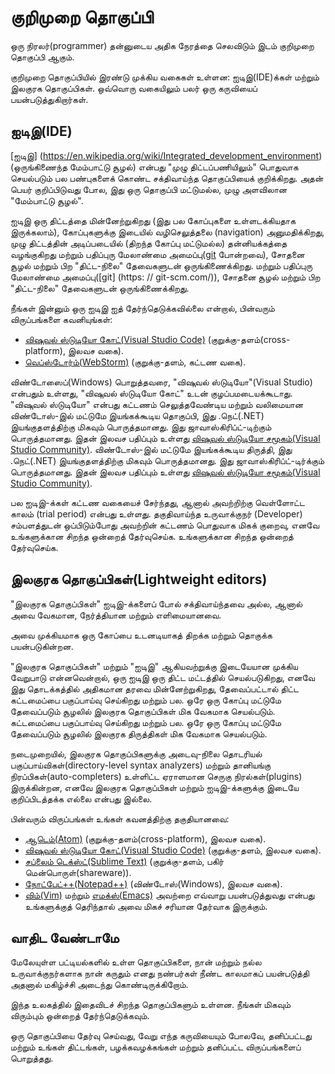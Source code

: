 # குறிமுறை தொகுப்பி

ஒரு நிரலர்(programmer) தன்னுடைய அதிக நேரத்தை செலவிடும் இடம் குறிமுறை தொகுப்பி ஆகும்.

குறிமுறை தொகுப்பியில் இரண்டு முக்கிய வகைகள் உள்ளன: ஐடிஇ(IDE)க்கள் மற்றும் இலகுரக தொகுப்பிகள். ஒவ்வொரு வகையிலும் பலர் ஒரு கருவியைப் பயன்படுத்துகிறார்கள்.

## ஐடிஇ(IDE)

[ஐடிஇ] (https://en.wikipedia.org/wiki/Integrated_development_environment) (ஒருங்கிணைந்த மேம்பாட்டு சூழல்) என்பது "முழு திட்டப்பணியிலும்" பொதுவாக செயல்படும் பல பண்புகளைக் கொண்ட சக்திவாய்ந்த தொகுப்பியைக் குறிக்கிறது. அதன் பெயர் குறிப்பிடுவது போல, இது ஒரு தொகுப்பி மட்டுமல்ல, முழு அளவிலான "மேம்பாட்டு சூழல்".

ஐடிஇ ஒரு திட்டத்தை மின்னேற்றுகிறது (இது பல கோப்புகளை உள்ளடக்கியதாக இருக்கலாம்), கோப்புகளுக்கு இடையில் வழிசெலுத்தலை (navigation) அனுமதிக்கிறது, முழு திட்டத்தின் அடிப்படையில்  (திறந்த கோப்பு மட்டுமல்ல) தன்னியக்கத்தை வழங்குகிறது மற்றும் பதிப்புரு மேலாண்மை அமைப்பு([git](https://git-scm.com/) போன்றவை), சோதனை சூழல் மற்றும் பிற "திட்ட-நிலை" தேவைகளுடன் ஒருங்கிணைக்கிறது.
மற்றும் பதிப்புரு மேலாண்மை அமைப்பு([git] (https: // git-scm.com/)), சோதனை சூழல் மற்றும் பிற "திட்ட-நிலை" தேவைகளுடன் ஒருங்கிணைக்கிறது.

நீங்கள் இன்னும் ஒரு ஐடிஇ ஐத் தேர்ந்தெடுக்கவில்லை என்றால், பின்வரும் விருப்பங்களை கவனியுங்கள்:

- [விஷுவல் ஸ்டுடியோ கோட்(Visual Studio Code)](https://code.visualstudio.com/) (குறுக்கு-தளம்(cross-platform), இலவச வகை).
- [வெப்ஸ்டோர்ம்(WebStorm)](http://www.jetbrains.com/webstorm/) (குறுக்கு-தளம், கட்டண வகை).

விண்டோஸைப்(Windows) பொறுத்தவரை, "விஷுவல் ஸ்டுடியோ"(Visual Studio) என்பதும் உள்ளது, "விஷுவல் ஸ்டுடியோ கோட்" உடன் குழப்பமடையக்கூடாது. "விஷுவல் ஸ்டுடியோ" என்பது கட்டணம் செலுத்தவேண்டிய மற்றும் வலிமையான விண்டோஸ்-இல் மட்டுமே இயங்கக்கூடிய தொகுப்பி, இது .நெட்(.NET) இயங்குதளத்திற்கு மிகவும் பொருத்தமானது. இது ஜாவாஸ்கிரிப்ட்-டிற்கும் பொருத்தமானது. இதன் இலவச பதிப்பும் உள்ளது [விஷுவல் ஸ்டுடியோ சமூகம்(Visual Studio Community)](https://www.visualstudio.com/vs/community/).
விண்டோஸ்-இல் மட்டுமே இயங்கக்கூடிய திருத்தி, இது .நெட்(.NET) இயங்குதளத்திற்கு மிகவும் பொருத்தமானது. இது ஜாவாஸ்கிரிப்ட்-டிர்க்கும் பொருத்தமானது. இதன் இலவச பதிப்பும் உள்ளது [விஷுவல் ஸ்டுடியோ சமூகம்(Visual Studio Community)](https://www.visualstudio.com/vs/community/).

பல ஐடிஇ-க்கள் கட்டண வகையைச் சேர்ந்தது, ஆனால் அவற்றிற்கு வெள்ளோட்ட காலம் (trial period) என்பது உள்ளது. தகுதிவாய்ந்த உருவாக்குநர் (Developer) சம்பளத்துடன் ஒப்பிடும்போது அவற்றின் கட்டணம் பொதுவாக மிகக் குறைவு, எனவே உங்களுக்கான சிறந்த ஒன்றைத் தேர்வுசெய்க.
 உங்களுக்கான சிறந்த ஒன்றைத் தேர்வுசெய்க.

## இலகுரக தொகுப்பிகள்(Lightweight editors)

"இலகுரக தொகுப்பிகள்" ஐடிஇ-க்களைப் போல் சக்திவாய்ந்தவை அல்ல, ஆனால் அவை வேகமான, நேர்த்தியான மற்றும் எளிமையானவை.

அவை முக்கியமாக ஒரு கோப்பை உடனடியாகத் திறக்க மற்றும் தொகுக்க பயன்படுகின்றன.

"இலகுரக தொகுப்பிகள்" மற்றும் "ஐடிஇ" ஆகியவற்றுக்கு இடையேயான முக்கிய வேறுபாடு என்னவென்றால், ஒரு ஐடிஇ ஒரு திட்ட மட்டத்தில் செயல்படுகிறது, எனவே இது தொடக்கத்தில் அதிகமான தரவை மின்னேற்றுகிறது, தேவைப்பட்டால் திட்ட கட்டமைப்பை பகுப்பாய்வு செய்கிறது மற்றும் பல. ஒரே ஒரு கோப்பு மட்டுமே தேவைப்படும் சூழலில் இலகுரக தொகுப்பிகள் மிக வேகமாக செயல்படும்.
கட்டமைப்பை பகுப்பாய்வு செய்கிறது மற்றும் பல. ஒரே ஒரு கோப்பு மட்டுமே தேவைப்படும் சூழலில் இலகுரக திருத்திகள் மிக வேகமாக செயல்படும்.

நடைமுறையில், இலகுரக தொகுப்பிகளுக்கு அடைவு-நிலை தொடரியல் பகுப்பாய்விகள்(directory-level syntax analyzers) மற்றும் தானியங்கு நிரப்பிகள்(auto-completers) உள்ளிட்ட ஏராளமான செருகு நிரல்கள்(plugins) இருக்கின்றன, எனவே இலகுரக தொகுப்பிகள் மற்றும் ஐடிஇ-க்களுக்கு இடையே குறிப்பிடத்தக்க எல்லை என்பது இல்லை.

பின்வரும் விருப்பங்கள் உங்கள் கவனத்திற்கு தகுதியானவை:

- [ஆடெம்(Atom)](https://atom.io/) (குறுக்கு-தளம்(cross-platform), இலவச வகை).
- [விஷுவல் ஸ்டுடியோ கோட்(Visual Studio Code)](https://code.visualstudio.com/) (குறுக்கு-தளம், இலவச வகை).
- [சப்லைம் டெக்ஸ்ட்(Sublime Text)](http://www.sublimetext.com) (குறுக்கு-தளம், பகிர் மென்பொருள்(shareware)).
- [நோட்பேட்++(Notepad++)](https://notepad-plus-plus.org/) (விண்டோஸ்(Windows), இலவச வகை).
- [விம்(Vim)](http://www.vim.org/) மற்றும் [எமக்ஸ்(Emacs)](https://www.gnu.org/software/emacs/) அவற்றை எவ்வாறு பயன்படுத்துவது என்பது உங்களுக்குத் தெரிந்தால் அவை மிகச் சரியான தேர்வாக இருக்கும்.

## வாதிட வேண்டாமே

மேலேயுள்ள பட்டியல்களில் உள்ள தொகுப்பிகளை, நான் மற்றும் நல்ல உருவாக்குநர்களாக நான் கருதும் எனது நண்பர்கள் நீண்ட காலமாகப் பயன்படுத்தி அதனால் மகிழ்ச்சி அடைந்து கொண்டிருக்கிறோம்.

இந்த உலகத்தில் இதைவிடச் சிறந்த தொகுப்பிகளும் உள்ளன. நீங்கள் மிகவும் விரும்பும் ஒன்றைத் தேர்ந்தெடுக்கவும்.

ஒரு தொகுப்பியை தேர்வு செய்வது, வேறு எந்த கருவியையும் போலவே, தனிப்பட்டது மற்றும் உங்கள் திட்டங்கள், பழக்கவழக்கங்கள் மற்றும் தனிப்பட்ட விருப்பங்களைப் பொறுத்தது.
